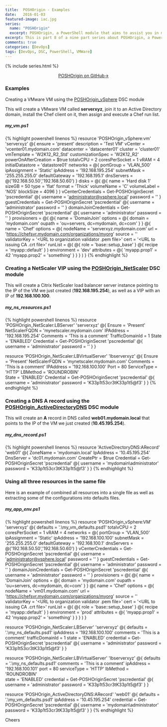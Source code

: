 ```yaml
---
title:  POSHOrigin - Examples
date:   2016-01-03
featured-image: iac.jpg
series:
  name: "POSHOrigin"
  excerpt: POSHOrigin, a PowerShell module that aims to assist you in managing your Infrastructure via custom PowerShell DSC resources.
excerpt: This is part 8 of a nine part series about POSHOrigin, a PowerShell module that aims to assist you in managing your Infrastructure via custom PowerShell DSC resources.
comments: true
categories: [DevOps]
tags: [DevOps, DSC, PowerShell, VMWare]
---
```


{% include series.html %}

<p style="text-align: center;">
  <a target="_blank" class="btn small" href="https://github.com/devblackops/POSHOrigin">POSHOrigin on GitHub→</a>
</p>

### Examples

Creating a VMware VM using the [POSHOrigin_vSphere](https://github.com/devblackops/POSHOrigin_vSphere) DSC module

This will create a VMware VM called **serverxyz**, join it to an Active Directory domain, install the Chef client on it, then assign and execute a Chef run list.

##### my_vm.ps1

{% highlight powershell linenos %}
resource 'POSHOrigin_vSphere:vm' 'serverxyz' @{
    ensure = 'present'
    description = 'Test VM'
    vCenter = 'vcenter01.mydomain.com'
    datacenter = 'datacenter01'
    cluster = 'cluster01'
    vmTemplate = 'W2K12_R2_Std'
    customizationSpec = 'W2K12_R2'
    powerOnAfterCreation = $true
    totalvCPU = 2
    coresPerSocket = 1
    vRAM = 4
    initialDatastore = 'datastore01'
    networks = @{
        portGroup = 'VLAN_500'
        ipAssignment = 'Static'
        ipAddress = '192.168.195.254'
        subnetMask = '255.255.255.0'
        defaultGateway = '192.168.195.1'
        dnsServers = @('192.168.50.50','192.168.50.60')
    }
    disks = @(
        @{
            name = 'Hard disk 1'
            sizeGB = 50
            type = 'flat'
            format = 'Thick'
            volumeName = 'C'
            volumeLabel = 'NOS'
            blockSize = 4096
        }
    )
    vCenterCredentials = Get-POSHOriginSecret 'pscredential' @{
        username = 'administrator@vsphere.local'
        password = '<your password here>'
    }
    guestCredentials = Get-POSHOriginSecret 'pscredential' @{
        username = 'administrator'
        password = '<your password here>'
    }
    domainJoinCredentials = Get-POSHOriginSecret 'pscredential' @{
        username = 'administrator'
        password = '<your password here>'
    }
    provisioners = @(
        @{
            name = 'DomainJoin'
            options = @{
               domain = 'mydomain.com'
               oupath = 'ou=servers, dc=mydomain, dc=com'
           }
        }
        @{
            name = 'Chef'
            options = @{
                nodeName = 'serverxyz.mydomain.com'
                url = 'https://chefsvr.mydomain.com/organizations/myorg'
                source = '<URL to Chef MSI file>'
                validatorKey = '<URL to organization validator .pem file>'
                cert = '<URL to issuing CA .crt file>'
                runList = @(
                    @{ role = 'base::setup_base' }
                    @{ recipe = 'myapp::default' }
                )
                environment = 'dev'
                attributes = @{
                    'myapp.prop1' = 42
                    'myapp.prop2' = 'something'
                }
            }
        }
    )
}
{% endhighlight %}

### Creating a NetScaler VIP using the [POSHOrigin_NetScaler](https://github.com/devblackops/POSHOrigin_NetScaler) DSC module

This will create a Citrix NetScaler load balancer server instance pointing to the IP of the VM we just created (**192.168.195.254**), as well as a VIP with an IP of **192.168.100.100**.

##### my_ns_resources.ps1

{% highlight powershell linenos %}
resource 'POSHOrigin_NetScaler:LBServer' 'serverxyz' @{
    Ensure = 'Present'
    NetScalerFQDN = 'mynetscaler.mydomain.com'
    IPAddress = '192.168.195.254'
    Comments = 'This is a comment'
    TrafficDomainId = 1
    State = 'ENABLED'
    Credential = Get-POSHOriginSecret 'pscredential' @{
        username = 'administrator'
        password = '<your password here>'
    }
}

resource 'POSHOrigin_NetScaler:LBVirtualServer' 'lbserverxyz' @{
    Ensure = 'Present'
    NetScalerFQDN = 'mynetscaler.mydomain.com'
    Comments = 'This is a comment'
    IPAddress = '192.168.100.100'
    Port = 80
    ServiceType = 'HTTP'
    LBMethod = 'ROUNDROBIN'    
    State = 'ENABLED'
    Credential = Get-POSHOriginSecret 'pscredential' @{
        username = 'administrator'
        password = 'K33p1t53cr3tK33p1t5@f3'
    }
}
{% endhighlight %}

### Creating a DNS A record using the [POSHOrigin_ActiveDirectoryDNS](https://github.com/devblackops/POSHOrigin_ActiveDirectoryDNS) DSC module

This will create an **A** record in DNS called **web01.mydomain.local** that points to the IP of the VM we just created (**10.45.195.254**).

##### my_dns_record.ps1

{% highlight powershell linenos %}
resource 'ActiveDirectoryDNS:ARecord' 'web01' @{
    ZoneName = 'mydomain.local'
    IpAddress = '10.45.195.254'
    DnsServer = 'dc01.mydomain.com'
    CreatePtr = $true
    Credential = Get-POSHOriginSecret 'pscredential' @{
        username = 'mydomain\administrator'
        password = 'K33p1t53cr3tK33p1t5@f3'
    }
}
{% endhighlight %}

### Using all three resources in the same file

Here is an example of combined all resources into a single file as well as extracting some of the configurations into defaults files.

##### my_app_env.ps1

{% highlight powershell linenos %}
resource 'POSHOrigin_vSphere:VM' 'serverxyz' @{
    defaults = '.\my_vm_defaults.psd1'
    totalvCPU = 2
    coresPerSocket = 1
    vRAM = 4
    networks = @{
        portGroup = 'VLAN_500'
        ipAssignment = 'Static'
        ipAddress = '192.168.100.100'
        subnetMask = '255.255.255.0'
        defaultGateway = '192.168.100.1'
        dnsServers = @('192.168.50.50','192.168.50.60')
    }
    vCenterCredentials = Get-POSHOriginSecret 'pscredential' @{
        username = 'administrator@vsphere.local'
        password = '<your password here>'
    }
    guestCredentials = Get-POSHOriginSecret 'pscredential' @{
        username = 'administrator'
        password = '<your password here>'
    }
    domainJoinCredentials = Get-POSHOriginSecret 'pscredential' @{
        username = 'administrator'
        password = '<your password here>'
    }
    provisioners = @(
        @{
            name = 'DomainJoin'
            options = @{
               domain = 'mydomain.com'
               oupath = 'ou=servers, dc=mydomain, dc=com'
           }
        }
        @{
            name = 'Chef'
            options = @{
                nodeName = 'vm01.mydomain.com'
                url = 'https://chefsvr.mydomain.com/organizations/myorg'
                source = '<URL to Chef MSI file>'
                validatorKey = '<URL to organization validator .pem file>'
                cert = '<URL to issuing CA .crt file>'
                runList = @(
                    @{ role = 'base::setup_base' }
                    @{ recipe = 'myapp::default' }
                )
                environment = 'prod'
                attributes = @{
                    'myapp.prop1' = 42
                    'myapp.prop2' = 'something'
                }
            }
        }
    )
}

resource 'POSHOrigin_NetScaler:LBServer' 'serverxyz' @{
    defaults = '.\my_ns_defaults.psd1'
    ipAddress = '192.168.100.100'
    comments = 'This is a comment'
    trafficDomainId = 1
    state = 'ENABLED'
    credential = Get-POSHOriginSecret 'pscredential' @{
        username = 'administrator'
        password = 'K33p1t53cr3tK33p1t5@f3'
    }
}

resource 'POSHOrigin_NetScaler:LBVirtualServer' 'lbserverxyz' @{
    defaults = '.\my_ns_defaults.psd1'
    comments = 'This is a comment'
    ipAddress = '192.168.100.101'
    port = 80
    serviceType = 'HTTP'
    lbMethod = 'ROUNDROBIN'    
    state = 'ENABLED'
    credential = Get-POSHOriginSecret 'pscredential' @{
        username = 'administrator'
        password = 'K33p1t53cr3tK33p1t5@f3'
    }
}

resource 'POSHOrigin_ActiveDirectoryDNS:ARecord' 'web01' @{
    defaults = '.\my_vm_defaults.psd1'
    ipAddress = '10.45.195.254'
    credential = Get-POSHOriginSecret 'pscredential' @{
        username = 'mydomain\administrator'
        password = 'K33p1t53cr3tK33p1t5@f3'
    }
}
{% endhighlight %}

Cheers
